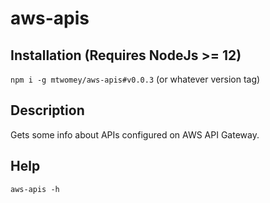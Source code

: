 # aws-apis

## Installation (Requires NodeJs >= 12)

`npm i -g mtwomey/aws-apis#v0.0.3` (or whatever version tag)

## Description
Gets some info about APIs configured on AWS API Gateway.

## Help

`aws-apis -h`
